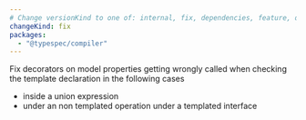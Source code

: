 ```yaml
---
# Change versionKind to one of: internal, fix, dependencies, feature, deprecation, breaking
changeKind: fix
packages:
  - "@typespec/compiler"
---
```


Fix decorators on model properties getting wrongly called when checking the template declaration in the following cases
 - inside a union expression
 - under an non templated operation under a templated interface
